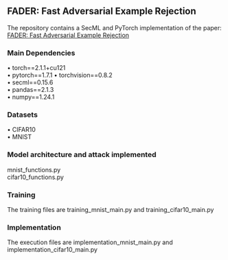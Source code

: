 ## FADER: Fast Adversarial Example Rejection 
The repository contains a SecML and PyTorch implementation of the paper:\
[FADER: Fast Adversarial Example Rejection](https://arxiv.org/abs/2010.09119)

### **Main Dependencies**
$\bullet$ torch==2.1.1+cu121\
$\bullet$ pytorch==1.7.1
$\bullet$ torchvision==0.8.2\
$\bullet$ secml==0.15.6\
$\bullet$ pandas==2.1.3\
$\bullet$ numpy==1.24.1

### Datasets
$\bullet$ CIFAR10\
$\bullet$ MNIST

### Model architecture and attack implemented
mnist_functions.py\
cifar10_functions.py

### Training
The training files are training_mnist_main.py and training_cifar10_main.py

### Implementation
The execution files are implementation_mnist_main.py and implementation_cifar10_main.py

